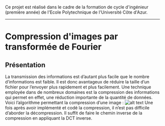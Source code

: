 Ce projet est réalisé dans le cadre de la formation de cycle d'ingénieur (première année) de l'Ecole Polytechnique de l'Université Côte d'Azur.
***
# Compression d'images par transformée de Fourier

## Présentation
La transmission des informations est d’autant plus facile que le nombre d’informations est faible.
Il est donc avantageux de réduire la taille d’un fichier pour l’envoyer plus rapidement et plus facilement. Une technique employée dans de nombreux domaines est la compression des informations qui permet en effet, une réduction importante de la quantité de données.
Voici l’algorithme permettant la compression d’une image :
![alt text](https://github.com/JulienChoukroun/PythonMAM3S5/blob/master/Documentation/algo.png "Algorithme")
Une fois après avoir implémenté et codé la compression, il n’est pas difficile d’aborder la décompression. Il suffit de faire le chemin inverse de la compression en appliquant la DCT inverse. 
